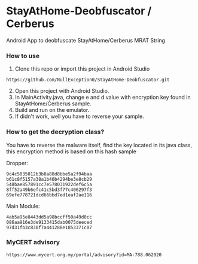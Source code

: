 # StayAtHome-Deobfuscator / Cerberus
Android App to deobfuscate StayAtHome/Cerberus MRAT String

### How to use

1. Clone this repo or import this project in Android Studio
```
https://github.com/NullException0/StayAtHome-Deobfuscator.git
```
2. Open this project with Android Studio.
3. In MainActivity.java, change e and d value with encryption key found in StayAtHome/Cerberus sample.
4. Build and run on the emulator.
5. If didn't work, well you have to reverse your sample.

### How to get the decryption class?
You have to reverse the malware itself, find the key located in its java class, this encryption method is based on this hash sample

Dropper:
```
9c4c5035012b3b8a88d8bbe5a2f94baa
b61c8f5157a38a1b40b4294be3e8cb29
548bae857891cc7e578031922def6c5a
8ff52a49b6efc41c5bd3f77c406297f3
69efe778721dcd66bbd7ed1eaf2ae116
```

Main Module:
```
4ab5a95e8443dd5a98bccff50a49d0cc
086aa916e3de9133415dab0075deeced
97d31fb3c830f7a441288e1853371c07
```

### MyCERT advisory
```
https://www.mycert.org.my/portal/advisory?id=MA-788.062020
```
